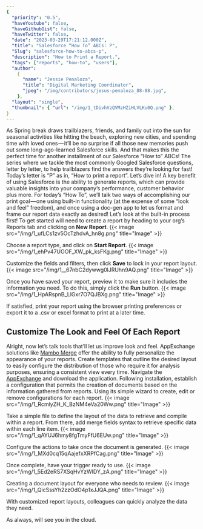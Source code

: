 ```yaml
---
{
  "priority": "0.5",
  "haveYoutube": false,
  "haveGithubGist": false,
  "haveTwitter": false,
  "date": "2023-03-29T17:21:12.000Z",
  "title": "Salesforce “How To” ABCs: P",
  "Slug": "salesforce-how-to-abcs-p",
  "description": "How to Print a Report.",
  "tags": ["reports", "how-to", "users"],
  "author":
    {
      "name": "Jessie Penaloza",
      "title": "Digital Marketing Coordinator",
      "jpeg": "/img/contributors/jesus-penaloza_88-88.jpg",
    },
  "layout": "single",
  "thumbnail": { "url": "/img/1_tDivhVzQVMzHZiHLVLKu0Q.png" },
}
---
```


As Spring break draws trailblazers, friends, and family out into the sun for seasonal activities like hitting the beach, exploring new cities, and spending time with loved ones — it’ll be no surprise if all those new memories push out some long-ago-learned Salesforce skills. And that makes this the perfect time for another installment of our Salesforce “How to” ABCs! The series where we tackle the most commonly Googled Salesforce questions, letter by letter, to help trailblazers find the answers they’re looking for fast!
Today’s letter is “P” as in, “How to print a report”. Let’s dive in!
A key benefit of using Salesforce is the ability to generate reports, which can provide valuable insights into your company’s performance, customer behavior plus more.
For today’s “How To”, we’ll talk two ways of accomplishing our print goal — one using built-in functionality (at the expense of some “look and feel” freedom), and once using a doc-gen app to let us format and frame our report data exactly as desired!
Let’s look at the built-in process first! To get started will need to create a report by heading to your org’s Reports tab and clicking on <strong>New Report</strong>.
{{< image src="/img/1_ufLCs1zv5OcTzhdvA_hn8g.png" title="Image" >}}

Choose a report type, and click on <strong>Start Report</strong>.
{{< image src="/img/1_ehPv47UOOF_XW_pk_ksFKg.png" title="Image" >}}

Customize the fields and filters, then click <strong>Save</strong> to lock in your report layout.
{{< image src="/img/1__67nbC2dywwg0lJRUhn9AQ.png" title="Image" >}}

Once you have saved your report, preview it to make sure it includes the information you need. To do this, simply click the <strong>Run</strong> button.
{{< image src="/img/1_HpARspnB_LlGxr7O7QJBXg.png" title="Image" >}}

If satisfied, print your report using the browser printing preferences or export it to a .csv or excel format to print at a later time.

## Customize The Look and Feel Of Each Report

Alright, now let’s talk tools that’ll let us improve look and feel. AppExchange solutions like [Mambo Merge](https://www.mambomerge.com/) offer the ability to fully personalize the appearance of your reports. Create templates that outline the desired layout to easily configure the distribution of those who require it for analysis purposes, ensuring a consistent view every time.
Navigate the [AppExchange](https://appexchange.salesforce.com/listingDetail?listingId=a0N3u00000MBinOEAT&tab=e) and download the application. Following installation, establish a configuration that permits the creation of documents based on the information gathered from reports.
Using its simple wizard to create, edit or remove configurations for each report.
{{< image src="/img/1_RcmlyZH_K_BzNM4eVa20Ww.png" title="Image" >}}

Take a simple file to define the layout of the data to retrieve and compile within a report. From there, add merge fields syntax to retrieve specific data within each line item.
{{< image src="/img/1_qAYUJ6hmy8fgTmyFfU6EUw.png" title="Image" >}}

Configure the actions to take once the document is generated.
{{< image src="/img/1_MXd0cq15qAajefxXRPfCag.png" title="Image" >}}

Once complete, have your trigger ready to use.
{{< image src="/img/1_5Ed2eRS7XSqHvYzWIDY_zA.png" title="Image" >}}

Creating a document layout for everyone who needs to review.
{{< image src="/img/1_QicSssYh2zzOdO4p1xJJQA.png" title="Image" >}}

With customized report layouts, colleagues can quickly analyze the data they need.

As always, will see you in the cloud.
